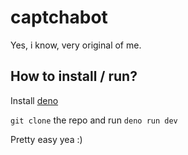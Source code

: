 # captchabot

Yes, i know, very original of me.

## How to install / run?

Install [deno](https://deno.com/) 

`git clone` the repo and run `deno run dev`

Pretty easy yea :)
